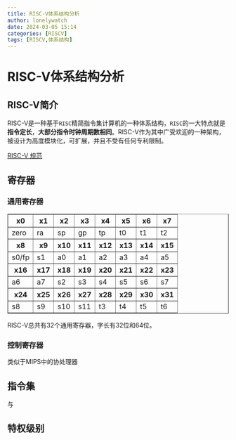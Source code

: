 ```yaml
---
title: RISC-V体系结构分析
author: lonelywatch
date: 2024-03-05 15:14
categories: [RISCV]
tags: [RISCV,体系结构] 
---
```


# RISC-V体系结构分析

## RISC-V简介

RISC-V是一种基于`RISC`精简指令集计算机的一种体系结构，`RISC`的一大特点就是**指令定长**，**大部分指令时钟周期数相同**。RISC-V作为其中广受欢迎的一种架构，被设计为高度模块化，可扩展，并且不受有任何专利限制。

[RISC-V 规范](https://riscv.org/technical/specifications/)


## 寄存器

### 通用寄存器

<table border="1">
  <tr>
    <th>x0</th><th>x1</th><th>x2</th><th>x3</th><th>x4</th><th>x5</th><th>x6</th><th>x7</th>
  </tr>
  <tr>
    <td>zero</td>
    <td>ra</td>
    <td>sp</td>
    <td>gp</td>
    <td>tp</td>
    <td>t0</td>
    <td>t1</td>
    <td>t2</td>
  </tr>
  <tr>
    <th>x8</th>
    <th>x9</th>
    <th>x10</th>
    <th>x11</th>
    <th>x12</th>
    <th>x13</th>
    <th>x14</th>
    <th>x15</th>
  </tr>
  <tr>
    <td>s0/fp</td>
    <td>s1</td>
    <td>a0</td>
    <td>a1</td>
    <td>a2</td>
    <td>a3</td>
    <td>a4</td>
    <td>a5</td>
  </tr>
  <tr>
    <th>x16</th>
    <th>x17</th>
    <th>x18</th>
    <th>x19</th>
    <th>x20</th>
    <th>x21</th>
    <th>x22</th>
    <th>x23</th>
  </tr>
  <tr>
    <td>a6</td>
    <td>a7</td>
    <td>s2</td>
    <td>s3</td>
    <td>s4</td>
    <td>s5</td>
    <td>s6</td>
    <td>s7</td>
  </tr>
  <tr>
    <th>x24</th>
    <th>x25</th>
    <th>x26</th>
    <th>x27</th>
    <th>x28</th>
    <th>x29</th>
    <th>x30</th>
    <th>x31</th>
  </tr>
  <tr>
    <td>s8</td>
    <td>s9</td>
    <td>s10</td>
    <td>s11</td>
    <td>t3</td>
    <td>t4</td>
    <td>t5</td>
    <td>t6</td>
  </tr>
</table>

RISC-V总共有32个通用寄存器，字长有32位和64位。

### 控制寄存器

类似于MIPS中的协处理器

## 指令集

与

## 特权级别


## 